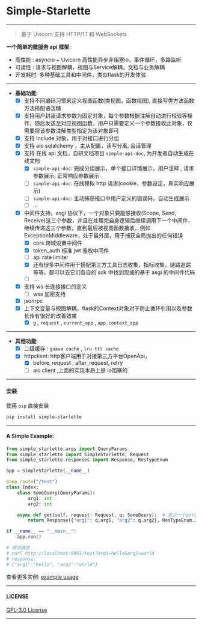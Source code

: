 # Simple-Starlette
---
> 基于 Uvicorn 支持 HTTP/1.1 和 WebSockets

**一个简单的微服务 api 框架**: 
- 高性能 : asyncio + Uvicorn 高性能异步非阻塞io，事件循环，多路监听 
- 可读性 : 请求与视图解耦，视图与Service解耦，文档与业务解耦
- 开发耗时: 多种基础工具和中间件，类似flask的开发体验
---

- **基础功能**:
  - [x] 支持不同编码习惯来定义视图函数(类视图，函数视图), 直接写类方法函数方法搭配语法糖
  - [x] 支持用户封装请求参数为固定对象，每个参数根据注解自动进行校验等操作，随后发送至对应视图函数，用户只需要定义一个参数接收此对象，仅需要将该参数注解类型指定为该对象即可
  - [x] 支持 Include 对象，用于对接口进行分组
  - [x] 支持 aio sqlalchemy ，主从配置，读写分离, 会话管理
  - [x] 支持 在线 api 文档，自研文档项目 `simple-api-doc`, 为开发者自动生成在线文档
    - [x] `simple-api-doc`: 完成分组展示，单个接口详情展示，用户注释 , 请求参数展示, 正常响应参数展示
    - [ ] `simple-api-doc`: 在线模拟 http 请求(cookie，参数设定，真实响应展示)
    - [ ] `simple-api-doc`: 主动捕获接口中用户定义的错误码，自动生成展示
    - [ ] ...

  - [x] 中间件支持，asgi 协议下，一个对象只要能够接收(Scope, Send, Receive)这三个参数，并且在处理完自身逻辑后继续调用下一个中间件，继续传递这三个参数，直到最后被视图函数接收，例如ExceptionMiddleware，处于最外层，用于捕获全局抛出的任何错误
    - [x] cors 跨域设置中间件
    - [x] token_auth 标准 jwt 鉴权中间件
    - [ ] api rate limiter
    - [x] 还有很多中间件用于搭配第三方工具日志收集，指标收集，链路追踪等等，都可以去它们各自的 sdk 中找到现成的基于 asgi 的中间件代码
    - [ ] ....
  - [x] 支持 ws 长连接接口的定义
    - [ ] wss 加密支持
  - [x] jsonrpc
  - [x] 上下文变量与视图解耦，flask的Context对象对于防止循环引用以及参数长传有很好的改善效果
    - [x] `g` ,  `request` , `current_app` , `app.context_app`
---


- **其他功能**:
  - [x] 二级缓存 : `guava cache` , `lru ttl cache`
  - [x] httpclient: http客户端用于对接第三方平台OpenApi，
    - [x] before_request , after_request, retry
    - [ ] aio client ,上面的实现本质上是 io阻塞的
---

#### 安装

使用 `pip` 直接安装

```bash
pip install simple-starlette
```

---

#### A Simple Example:

```python
from simple_starlette.args import QueryParams
from simple_starlette import SimpleStarlette, Request
from simple_starlette.responses import Response, ResTypeEnum

app = SimpleStarlette(__name__)

@app.route("/test")
class Index:
    class SomeQuery(QueryParams):
        arg1: int
        arg2: int

    async def get(self, request: Request, q: SomeQuery):  # 定义一个get请求
        return Response({"arg1": q.arg1, "arg2": q.arg2}, ResTypeEnum.JSON) # 构造返回json字符串

if __name__ == "__main__":
    app.run()

# 测试请求
# curl http://localhost:9091/test?arg1=hello&arg2=world
# response:
# {"arg1":"hello", "arg2":"world"}
```

查看更多实例: [example usage](https://github.com/mapyJJJ/simple-starlette/tree/master/example)

---

#### LICENSE

[GPL-3.0 License](https://github.com/mapyJJJ/simple-starlette/blob/master/LICENSE)

---